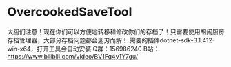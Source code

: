 # OvercookedSaveTool
大厨们注意！现在你们可以方便地转移和修改你们的存档了！只需要使用胡闹厨房存档管理器，大部分存档问题都会迎刃而解！
需要的插件dotnet-sdk-3.1.412-win-x64，打开工具会自动安装
Q群：156986240
B站：https://www.bilibili.com/video/BV1Fq4y1Y7gu/
